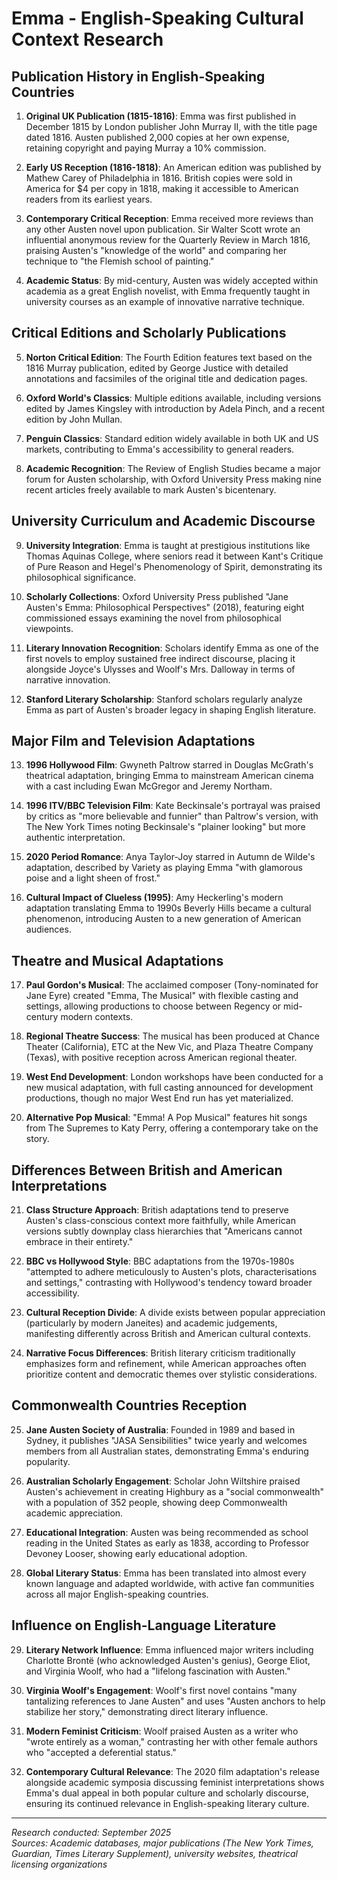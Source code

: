 # Emma - English-Speaking Cultural Context Research

## Publication History in English-Speaking Countries

1. **Original UK Publication (1815-1816)**: Emma was first published in December 1815 by London publisher John Murray II, with the title page dated 1816. Austen published 2,000 copies at her own expense, retaining copyright and paying Murray a 10% commission.

2. **Early US Reception (1816-1818)**: An American edition was published by Mathew Carey of Philadelphia in 1816. British copies were sold in America for $4 per copy in 1818, making it accessible to American readers from its earliest years.

3. **Contemporary Critical Reception**: Emma received more reviews than any other Austen novel upon publication. Sir Walter Scott wrote an influential anonymous review for the Quarterly Review in March 1816, praising Austen's "knowledge of the world" and comparing her technique to "the Flemish school of painting."

4. **Academic Status**: By mid-century, Austen was widely accepted within academia as a great English novelist, with Emma frequently taught in university courses as an example of innovative narrative technique.

## Critical Editions and Scholarly Publications

5. **Norton Critical Edition**: The Fourth Edition features text based on the 1816 Murray publication, edited by George Justice with detailed annotations and facsimiles of the original title and dedication pages.

6. **Oxford World's Classics**: Multiple editions available, including versions edited by James Kingsley with introduction by Adela Pinch, and a recent edition by John Mullan.

7. **Penguin Classics**: Standard edition widely available in both UK and US markets, contributing to Emma's accessibility to general readers.

8. **Academic Recognition**: The Review of English Studies became a major forum for Austen scholarship, with Oxford University Press making nine recent articles freely available to mark Austen's bicentenary.

## University Curriculum and Academic Discourse

9. **University Integration**: Emma is taught at prestigious institutions like Thomas Aquinas College, where seniors read it between Kant's Critique of Pure Reason and Hegel's Phenomenology of Spirit, demonstrating its philosophical significance.

10. **Scholarly Collections**: Oxford University Press published "Jane Austen's Emma: Philosophical Perspectives" (2018), featuring eight commissioned essays examining the novel from philosophical viewpoints.

11. **Literary Innovation Recognition**: Scholars identify Emma as one of the first novels to employ sustained free indirect discourse, placing it alongside Joyce's Ulysses and Woolf's Mrs. Dalloway in terms of narrative innovation.

12. **Stanford Literary Scholarship**: Stanford scholars regularly analyze Emma as part of Austen's broader legacy in shaping English literature.

## Major Film and Television Adaptations

13. **1996 Hollywood Film**: Gwyneth Paltrow starred in Douglas McGrath's theatrical adaptation, bringing Emma to mainstream American cinema with a cast including Ewan McGregor and Jeremy Northam.

14. **1996 ITV/BBC Television Film**: Kate Beckinsale's portrayal was praised by critics as "more believable and funnier" than Paltrow's version, with The New York Times noting Beckinsale's "plainer looking" but more authentic interpretation.

15. **2020 Period Romance**: Anya Taylor-Joy starred in Autumn de Wilde's adaptation, described by Variety as playing Emma "with glamorous poise and a light sheen of frost."

16. **Cultural Impact of Clueless (1995)**: Amy Heckerling's modern adaptation translating Emma to 1990s Beverly Hills became a cultural phenomenon, introducing Austen to a new generation of American audiences.

## Theatre and Musical Adaptations

17. **Paul Gordon's Musical**: The acclaimed composer (Tony-nominated for Jane Eyre) created "Emma, The Musical" with flexible casting and settings, allowing productions to choose between Regency or mid-century modern contexts.

18. **Regional Theatre Success**: The musical has been produced at Chance Theater (California), ETC at the New Vic, and Plaza Theatre Company (Texas), with positive reception across American regional theater.

19. **West End Development**: London workshops have been conducted for a new musical adaptation, with full casting announced for development productions, though no major West End run has yet materialized.

20. **Alternative Pop Musical**: "Emma! A Pop Musical" features hit songs from The Supremes to Katy Perry, offering a contemporary take on the story.

## Differences Between British and American Interpretations

21. **Class Structure Approach**: British adaptations tend to preserve Austen's class-conscious context more faithfully, while American versions subtly downplay class hierarchies that "Americans cannot embrace in their entirety."

22. **BBC vs Hollywood Style**: BBC adaptations from the 1970s-1980s "attempted to adhere meticulously to Austen's plots, characterisations and settings," contrasting with Hollywood's tendency toward broader accessibility.

23. **Cultural Reception Divide**: A divide exists between popular appreciation (particularly by modern Janeites) and academic judgements, manifesting differently across British and American cultural contexts.

24. **Narrative Focus Differences**: British literary criticism traditionally emphasizes form and refinement, while American approaches often prioritize content and democratic themes over stylistic considerations.

## Commonwealth Countries Reception

25. **Jane Austen Society of Australia**: Founded in 1989 and based in Sydney, it publishes "JASA Sensibilities" twice yearly and welcomes members from all Australian states, demonstrating Emma's enduring popularity.

26. **Australian Scholarly Engagement**: Scholar John Wiltshire praised Austen's achievement in creating Highbury as a "social commonwealth" with a population of 352 people, showing deep Commonwealth academic appreciation.

27. **Educational Integration**: Austen was being recommended as school reading in the United States as early as 1838, according to Professor Devoney Looser, showing early educational adoption.

28. **Global Literary Status**: Emma has been translated into almost every known language and adapted worldwide, with active fan communities across all major English-speaking countries.

## Influence on English-Language Literature

29. **Literary Network Influence**: Emma influenced major writers including Charlotte Brontë (who acknowledged Austen's genius), George Eliot, and Virginia Woolf, who had a "lifelong fascination with Austen."

30. **Virginia Woolf's Engagement**: Woolf's first novel contains "many tantalizing references to Jane Austen" and uses "Austen anchors to help stabilize her story," demonstrating direct literary influence.

31. **Modern Feminist Criticism**: Woolf praised Austen as a writer who "wrote entirely as a woman," contrasting her with other female authors who "accepted a deferential status."

32. **Contemporary Cultural Relevance**: The 2020 film adaptation's release alongside academic symposia discussing feminist interpretations shows Emma's dual appeal in both popular culture and scholarly discourse, ensuring its continued relevance in English-speaking literary culture.

---

*Research conducted: September 2025*  
*Sources: Academic databases, major publications (The New York Times, Guardian, Times Literary Supplement), university websites, theatrical licensing organizations*